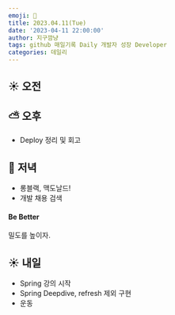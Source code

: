 ```yaml
---
emoji: 🌱
title: 2023.04.11(Tue)
date: '2023-04-11 22:00:00'
author: 지구깜냥
tags: github 매일기록 Daily 개발자 성장 Developer
categories: 데일리
---
```

[//]: # (## 💻 개발)

## ☀️ 오전

## ⛅️ 오후
- Deploy 정리 및 회고 

## 🌙 저녁
- 롱블랙, 맥도날드!
- 개발 채용 검색


#### Be Better 
밀도를 높이자.

## ☀️ 내일
- Spring 강의 시작
- Spring Deepdive, refresh 제외 구현
- 운동